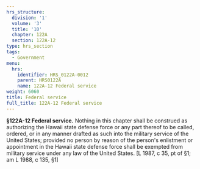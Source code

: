 ```yaml
---
hrs_structure:
  division: '1'
  volume: '3'
  title: '10'
  chapter: 122A
  section: 122A-12
type: hrs_section
tags:
  - Government
menu:
  hrs:
    identifier: HRS_0122A-0012
    parent: HRS0122A
    name: 122A-12 Federal service
weight: 6060
title: Federal service
full_title: 122A-12 Federal service
---
```

**§122A-12 Federal service.** Nothing in this chapter shall be construed as authorizing the Hawaii state defense force or any part thereof to be called, ordered, or in any manner drafted as such into the military service of the United States; provided no person by reason of the person's enlistment or appointment in the Hawaii state defense force shall be exempted from military service under any law of the United States. [L 1987, c 35, pt of §1; am L 1988, c 135, §1]